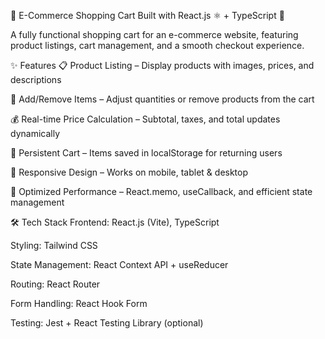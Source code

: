 🛒 E-Commerce Shopping Cart
Built with React.js ⚛️ + TypeScript 🔷

A fully functional shopping cart for an e-commerce website, featuring product listings, cart management, and a smooth checkout experience.

✨ Features
📋 Product Listing – Display products with images, prices, and descriptions

🛒 Add/Remove Items – Adjust quantities or remove products from the cart

💰 Real-time Price Calculation – Subtotal, taxes, and total updates dynamically

🔄 Persistent Cart – Items saved in localStorage for returning users

📱 Responsive Design – Works on mobile, tablet & desktop

🚀 Optimized Performance – React.memo, useCallback, and efficient state management

🛠️ Tech Stack
Frontend: React.js (Vite), TypeScript

Styling: Tailwind CSS

State Management: React Context API + useReducer

Routing: React Router

Form Handling: React Hook Form

Testing: Jest + React Testing Library (optional)
